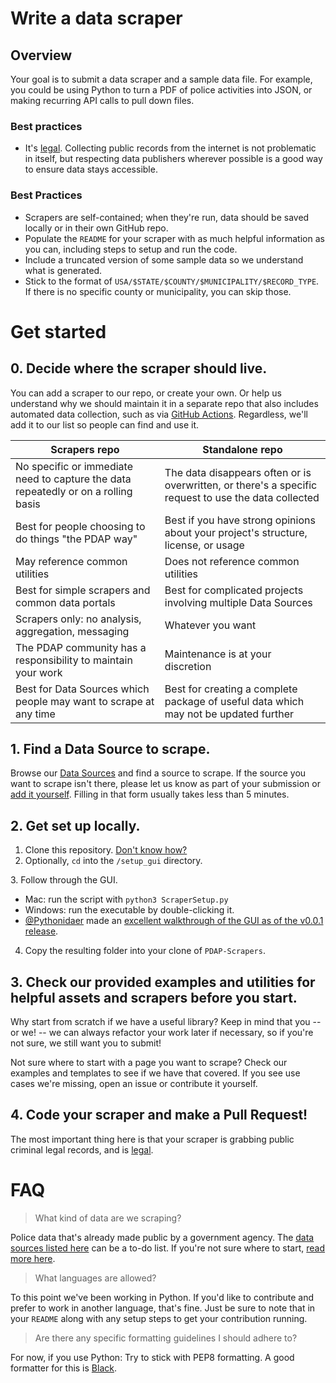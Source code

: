 # Write a data scraper

## Overview

Your goal is to submit a data scraper and a sample data file. For example, you could be using Python to turn a PDF of police activities into JSON, or making recurring API calls to pull down files.

### Best practices

- It's [legal](https://docs.pdap.io/meta/legal/legal-data-scraping). Collecting public records from the internet is not problematic in itself, but respecting data publishers wherever possible is a good way to ensure data stays accessible.

### Best Practices

- Scrapers are self-contained; when they're run, data should be saved locally or in their own GitHub repo.
- Populate the `README` for your scraper with as much helpful information as you can, including steps to setup and run the code.
- Include a truncated version of some sample data so we understand what is generated.
- Stick to the format of `USA/$STATE/$COUNTY/$MUNICIPALITY/$RECORD_TYPE`. If there is no specific county or municipality, you can skip those.

# Get started

## 0. Decide where the scraper should live.

[//]: # (How should we have people contact us if they want a scraper to live in its own PDAP repo? And other than knowing the use case, what else do we need to know so we can communicate that up front?)
You can add a scraper to our repo, or create your own. Or help us understand why we should maintain it in a separate repo that also includes automated data collection, such as via [GitHub Actions](https://docs.github.com/en/actions). Regardless, we'll add it to our list so people can find and use it.

Scrapers repo | Standalone repo
--- | ---
No specific or immediate need to capture the data repeatedly or on a rolling basis | The data disappears often or is overwritten, or there's a specific request to use the data collected
Best for people choosing to do things "the PDAP way" | Best if you have strong opinions about your project's structure, license, or usage
May reference common utilities | Does not reference common utilities
Best for simple scrapers and common data portals | Best for complicated projects involving multiple Data Sources
Scrapers only: no analysis, aggregation, messaging | Whatever you want
The PDAP community has a responsibility to maintain your work | Maintenance is at your discretion
Best for Data Sources which people may want to scrape at any time | Best for creating a complete package of useful data which may not be updated further


## 1. Find a Data Source to scrape.

Browse our [Data Sources](https://docs.pdap.io/activities/data-sources/explore-data-sources) and find a source to scrape. If the source you want to scrape isn't there, please let us know as part of your submission or [add it yourself](https://docs.pdap.io/activities/data-sources/contribute-data-sources). Filling in that form usually takes less than 5 minutes.


## 2. Get set up locally.

1. Clone this repository. [Don't know how?](https://docs.github.com/en/github/creating-cloning-and-archiving-repositories/cloning-a-repository-from-github/cloning-a-repository)
2. Optionally, `cd` into the `/setup_gui` directory.

[//]: # (Have we made a decision about whether to continue including the GUI stuff here? If there's already a build-and-copy step, giving it its own home feels right to me. Most contributors, based on the type of interest we've gotten, don't seem to need it)
3. Follow through the GUI.
   - Mac: run the script with `python3 ScraperSetup.py`
   - Windows: run the executable by double-clicking it.
   - [@Pythonidaer](https://github.com/Pythonidaer/pythonidaer) made an [excellent walkthrough of the GUI as of the v0.0.1 release](https://www.youtube.com/watch?v=oJxXkSytreE).
4. Copy the resulting folder into your clone of `PDAP-Scrapers`.

## 3. Check our provided examples and utilities for helpful assets and scrapers before you start.

Why start from scratch if we have a useful library? Keep in mind that you -- or we! -- we can always refactor your work later if necessary, so if you're not sure, we still want you to submit!

[//]: # (Not gonna lie, writing some templates/examples is gonna be fun)
Not sure where to start with a page you want to scrape? Check our examples and templates to see if we have that covered. If you see use cases we're missing, open an issue or contribute it yourself.

## 4. Code your scraper and make a Pull Request!

[//]: # (Should we be clearer about process here? Do we just want a PR or do we want a branch, maybe with a naming convention, and some suggestions of what should be included in the PR -- such as recommended steps for testing?)
The most important thing here is that your scraper is grabbing public criminal legal records, and is [legal](https://docs.pdap.io/meta/legal/legal-data-scraping).

# FAQ

> What kind of data are we scraping?

Police data that's already made public by a government agency. The [data sources listed here](https://airtable.com/shrUAtA8qYasEaepI) can be a to-do list. If you're not sure where to start, [read more here](https://docs.pdap.io/activities/data-scraping/our-approach-to-scraping).

> What languages are allowed?

To this point we've been working in Python. If you'd like to contribute and prefer to work in another language, that's fine. Just be sure to note that in your `README` along with any setup steps to get your contribution running.

> Are there any specific formatting guidelines I should adhere to?

For now, if you use Python: Try to stick with PEP8 formatting. A good formatter for this is [Black](https://github.com/psf/black).
